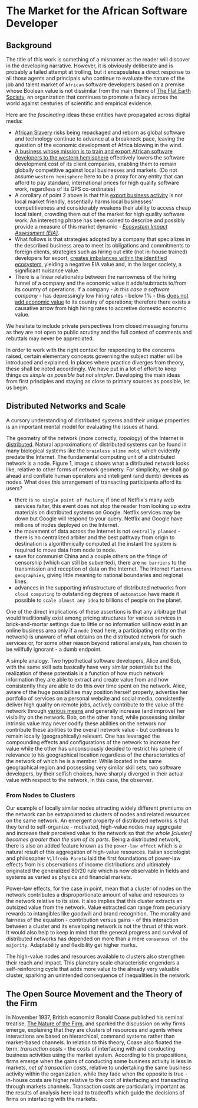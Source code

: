 # The Market for the African Software Developer

## Background
The title of this work is something of a misnomer as the reader will discover in the developing narrative. However, it is obviously deliberate and is probably a failed attempt at trolling, but it encapsulates a direct response to all those agents and principals who continue to evaluate the nature of the job and talent market of `African` software developers based on a premise whose Boolean value is not dissimilar from the main theme of [The Flat Earth Society](https://www.tfes.org), an organization that continues to  promote a fallacy across the world against centuries of scientific and empirical evidence. 

Here are the _fascinating_ ideas these entities have propagated across digital media:

- [African Slavery](https://nairametrics.com/artificial-intelligence-andela-and-africas-looming-technology-slavery-3-2/) risks being repackaged and reborn as global software and technology continue to advance at a breakneck pace, leaving the question of the economic development of Africa blowing in the wind.
- [A business whose mission is to train and export African software developers to the western hemisphere](https://nairametrics.com/artificial-intelligence-andela-and-africas-looming-technology-slavery-3-2/) effectively lowers the software development cost of its client companies, enabling them to remain globally competitive against local businesses and markets. (Do not assume `western hemisphere` here to be a proxy for any entity that can afford to pay standard, international prices for high quality software work, regardless of its GPS co-ordinates)
- A corollary of point 2 above is that this [export business activity](https://nairametrics.com/artificial-intelligence-andela-and-africas-looming-technology-slavery-3-2/) is not local market friendly, essentially harms local businesses' competitiveness and considerably weakens their ability to access cheap local talent, crowding them out of the market for high quality software work. An interesting phrase has been coined to describe and possibly provide a measure of this market dynamic - [_Ecosystem Impact Assessment (EIA)_](https://nairametrics.com/much-ado-nothing-andela-uproar/).
- What follows is that strategies adopted by a company that specializes in the described business area to meet its obligations and commitments to foreign clients, strategies such as hiring out elite (not in-house trained) developers for export, [creates imbalances within the identified ecosystem](https://nairametrics.com/much-ado-nothing-andela-uproar/), yielding a negative EIA value and, in the larger society, a significant nuisance value.
- There is a linear relationship between the narrowness of the hiring funnel of a company and the economic value it adds/subtracts to/from its country of operations. If a company - _in this case a software company_ - has depressingly low hiring rates - below 1% - this [does not add economic value](https://nairametrics.com/artificial-intelligence-andela-and-africas-looming-technology-slavery-3-2/) to its country of operations; therefore there exists a causative arrow from high hiring rates to accretive domestic economic value.

We hesitate to include private perspectives from closed messaging forums as they are not open to public scrutiny and the full context of comments and rebuttals may never be appreciated. 

 In order to work with the right context for responding to the concerns raised, certain elementary concepts governing the subject matter will be introduced and explained. In places where practice diverges from theory, these shall be noted accordingly. We have put in a lot of effort to keep things _as simple as possible but not simpler_. Developing the main ideas from first principles and staying as close to primary sources as possible, let us begin. 

## Distributed Networks and Scale
A cursory understanding of distributed systems and their unique properties is an important mental model for evaluating the issues at hand.

The geometry of the network (more correctly, _topology_) of the Internet is [distributed](https://www.youtube.com/watch?v=Dxcc6ycZ73M). Natural approximations of distributed systems can be found in many biological systems like the `brainless slime mold`, which evidently predate the Internet. The fundamental computing unit of a distributed network is a node. Figure 1, image c shows what a ditributed network looks like, relative to other forms of network geometry.  For simplicity, we shall go ahead and conflate human operators and intelligent (and dumb) devices as nodes. What does this arrangement of transacting participants afford its users? 

- there is `no single point of failure`; if one of Netflix's many web services falter, this event does not stop the reader from looking up extra materials on distributed systems on Google. Netflix services may be down but Google will respond to your query. Netflix and Google have millions of nodes deployed on the Internet.
- the movement of data across the Internet is not `centrally planned` - there is no centralized arbiter and the best pathway from origin to destination is algorithmically computed at the instant the system is required to move data from node to node. 
- save for communist China and a couple others on the fringe of censorship (which can still be subverted), there are `no barriers` to the transmission and reception of data on the Internet. The Internet `flattens geographies`, giving little meaning to national boundaries and regional lines.
- advances in the supporting infrastructure of distributed networks from `cloud computing` to outstanding degrees of `automation` have made it possible to `scale almost any idea` to billions of people on the planet. 

One of the direct implications of these assertions is that any arbitrage that would traditionally exist among pricing structures for various services in brick-and-mortar settings due to little or no information will now exist in an online business area only if a `node` (read here, a participating entity on the network) is unaware of what obtains on the distributed network for such services or, for some other reason beyond rational analysis, has chosen to be willfully ignorant - a dumb endpoint.

A simple analogy. Two hypothetical software developers, Alice and Bob, with the same skill sets basically have very similar potentials but the realization of these potentials is a function of how much network information they are able to extract and create value from and how consistently they are able to do this over time spent on the network. Alice, aware of the huge possibilities may position herself properly, advertise her portfolio of services on a personal website and social media, consistently deliver high quality on remote jobs, actively contribute to the value of the network through [various means](https://github.com) and generally increase (and improve) her visibility on the network. Bob, on the other hand, while possessing similar intrinsic value may never codify these abilities on the network nor contribute these abilities to the overall network value - but continues to remain locally (geographically) relevant. One has leveraged the compounding effects and configurations of the network to increase her value while the other has unconsciously decided to restrict his sphere of relevance to his geographical location regardless of the characteristics of the network of which he is a member. While located in the same geographical region and possessing very similar skill sets, two software developers, by their selfish choices, have sharply diverged in their actual value with respect to the network, in this case, the observer.

### From Nodes to Clusters
Our example of locally similar nodes attracting widely different premiums on the network can be extrapolated to clusters of nodes and related resources on the same network. An emergent property of distributed networks is that they tend to self-organize - motivated, high-value nodes may aggregate and increase their perceived value to the network so that _the whole [cluster] becomes greater than the sum of its parts_. Being a distributed network, there is also an added feature known as the `power-law effect` which is a natural result of this aggregation of high-value resources. Italian sociologist and philosopher `Vilfredo Pareto` laid the first foundations of power-law effects from his observations of income distributions and ultimately originated the generalized 80/20 rule which is now observable in fields and systems as varied as physics and financial markets. 

Power-law effects, for the case in point, mean that a cluster of nodes on the network contributes a disproportionate amount of value and resources to the network relative to its size. It also implies that this cluster extracts an outsized value from the network. Value extracted can range from pecuniary rewards to intangibles like goodwill and brand recognition. The morality and fairness of the equation - contribution versus gains - of this interaction between a cluster and its enveloping network is not the thrust of this work. It would also help to keep in mind that the general progress and survival of distributed networks has depended on more than a mere `consensus of the majority`. Adaptability and flexibility get higher marks. 

The high-value nodes and resources available to clusters also strengthen their reach and impact. This planetary scale characteristic engenders a self-reinforcing cycle that adds more value to the already very valuable cluster, sparking an unintended consequence of inequalities in the network.

## The Open Source Movement and the Theory of the Firm
In November 1937, British economist Ronald Coase published his seminal treatise, [The Nature of the Firm](https://msuweb.montclair.edu/~lebelp/CoaseNatFirmEc1937.pdf), and sparked the discussion on why firms emerge, explaining that they are clusters of resources and agents where interactions are based on hierarchical, command systems rather than market-based channels. In relation to this theory, Coase also floated the term, _transaction costs_ - the costs of interfacing with and conducting business activities using the market system. According to his propositions, firms emerge when the gains of conducting some business activity is less in markets, _net of transaction costs_, relative to undertaking the same business activity within the organization, while they fade when the opposite is true - in-house costs are higher relative to the cost of interfacing and transacting through markets channels. Transaction costs are particularly important as the results of analysis here lead to tradeoffs which guide the decisions of firms on interfacing with the markets. 
